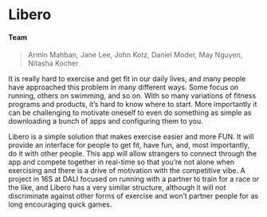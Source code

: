 # Libero

#### Team
> Armin Mahban, Jane Lee, John Kotz, Daniel Moder, May Nguyen, Nitasha Kocher 

It is really hard to exercise and get fit in our daily lives, and many people have approached this problem in many different ways. Some focus on running, others on swimming, and so on. With so many variations of fitness programs and products, it’s hard to know where to start. More importantly it can be challenging to motivate oneself to even do something as simple as downloading a bunch of apps and configuring them to you.

Libero is a simple solution that makes exercise easier and more FUN. It will provide an interface for people to get fit, have fun, and, most importantly, do it with other people. This app will allow strangers to connect through the app and compete together in real-time so that you’re not alone when exercising and there is a drive of motivation with the competitive vibe.   A project in 16S at DALI focused on running with a partner to train for a race or the like, and Libero has a very similar structure, although it will not discriminate against other forms of exercise and won’t partner people for as long encouraging quick games.


